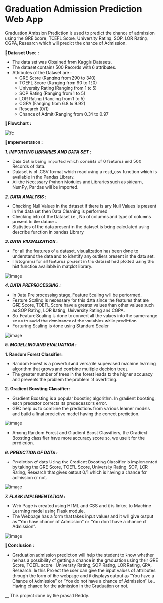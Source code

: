 # Graduation Admission Prediction Web App
Graduation Amission Prediction is used to predict the chance of admission using the GRE Score, TOEFL Score, University Rating, SOP, LOR Rating, CGPA, Research which will predict the chance of Admission.

:pushpin:**Data set Used :**

* The data set was Obtained from Kaggle Datasets.
* The dataset contains 500 Records with 6 attributes.
* Attributes of the Dataset are :
    * GRE Score  (Ranging from 290 to 340)
    * TOEFL Score  (Ranging from 90 to 120)
    * University Rating  (Ranging from 1 to 5)
    * SOP Rating  (Ranging from 1 to 5)
    * LOR Rating  (Ranging from 1 to 5)
    * CGPA  (Ranging from 6.8 to 9.92)
    * Research  (0/1)
    * Chance of Admit  (Ranging from 0.34 to 0.97)

:pushpin:**Flowchart :**

![fc](https://user-images.githubusercontent.com/67002556/209352481-e26effb4-002c-4d7a-97a9-b66977a98a4e.png)

:pushpin:**Implementation :**
  
  ***1. IMPORTING LIBRARIES AND DATA SET :***
  
  * Data Set is being imported which consists of 8 features and 500 Records of data.
  * Dataset is of .CSV format which read using a read_csv function which is available in the Pandas Library.
  * All the Necessary Python Modules and Libraries such as sklearn, NumPy, Pandas will be imported.
 
 ***2. DATA ANALYSIS  :***
 
   * Checking Null Values in the dataset if there is any Null Values is present in the data set then Data Cleaning is performed
   * Checking info of the Dataset i.e., No of columns and type of columns present in the dataset.
   * Statistics of the data present in the dataset is being calculated using describe function in pandas Library

 ***3. DATA VIUSALIZATION  :***
 
   * For all the features of a dataset, visualization has been done to understand the data and to identify any outliers present in the data set.
   * Histograms for all features present in the dataset  had plotted using the hist function available in matplot library.
   
   ![image](https://user-images.githubusercontent.com/67002556/219555734-bc37541c-be3f-4b58-bb63-2b558a503c50.png)

***4. DATA PREPROCESSING  :***

   * In Data Pre processing stage, Feature Scaling will be performed.
   * Feature Scaling is necessary for this data since the features that are GRE Score, TOEFL Score have a greater values than other values such as SOP Rating, LOR      Rating, University Rating and CGPA.
   * So, Feature Scaling is done to convert all the values into the same range so as to avoid the dominance of the variables while prediction.
   * Featuring Scaling is done using Standard Scaler
   
![image](https://user-images.githubusercontent.com/67002556/219556455-cd159cb7-b8fe-4b02-859b-60ed5553c6e8.png)

***5. MODELLING AND EVALUATION :***

   **1. Random Forest Classifier:**
   
   * Random Forest  is a powerful and versatile supervised machine learning algorithm that  grows and combine multiple decision trees.
   * The greater number of trees in the forest leads to the higher accuracy and prevents the problem the problem of overfitting.
   
   **2. Gradient Boosting Classifier:**
   
   * Gradient Boosting is a popular boosting algorithm. In gradient boosting, each predictor corrects its predecessor’s error.
   * GBC help us to combine the predictions from various learner models and build a final predictive model having the correct prediction. 
   
   ![image](https://user-images.githubusercontent.com/67002556/219557289-4f8967f1-929b-452a-afec-57b2354e8d24.png)
   
   * Among Random Forest and Gradient Boost Classifiers, the Gradient Boosting classifier have more accuracy score so, we use it for the prediction.

***6. PREDICTION OF DATA :***
   
   * Prediction of data Using the Gradient Boosting Classifier is implemented by taking the GRE Score, TOEFL Score, University Rating, SOP, LOR Rating, Research that gives output 0/1 which is having a chance for admission or not.
   
   ![image](https://user-images.githubusercontent.com/67002556/219557856-d69c0010-a211-401a-824a-ffa53c47c101.png)
   
***7. FLASK IMPLEMENTATION :***

   * Web Page is created using HTML and CSS and it is linked to Machine Learning model using Flask module.
   * The Webpage has a form that takes input values and it will give output as “You have chance of Admission” or “You don’t have a chance of Admission”.
   
   ![image](https://user-images.githubusercontent.com/67002556/219558032-09044bb5-c25a-4295-9080-965052928ad4.png)
   

:pushpin:**Conclusion :**

   * Graduation admission prediction will help the student to know whether he has a possibility of getting a chance in the graduation using their GRE Score, TOEFL score , University Rating, SOP Rating, LOR Rating, GPA, Research. In this Project the user can give the input values of attributes through the form of the webpage and it displays output as “You have a Chance of Admission” or “You do not have a chance of Admission” i.e., Having chance for the admission in the Graduation or not.

__ This project done by the prasad Reddy.





